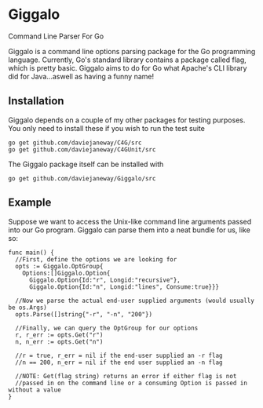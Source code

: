 Giggalo
=======

Command Line Parser For Go

Giggalo is a command line options parsing package for the Go programming language. Currently, Go's standard library contains a package called flag, which is pretty basic.
Giggalo aims to do for Go what Apache's CLI library did for Java...aswell as having a funny name!

## Installation
Giggalo depends on a couple of my other packages for testing purposes. You only need to install these if you wish to run the test suite

    go get github.com/daviejaneway/C4G/src
    go get github.com/daviejaneway/C4GUnit/src
    
The Giggalo package itself can be installed with

    go get github.com/daviejaneway/Giggalo/src
    
## Example
Suppose we want to access the Unix-like command line arguments passed into our Go program. Giggalo can parse them into a neat bundle for us, like so:

    func main() {
      //First, define the options we are looking for
      opts := Giggalo.OptGroup{
      	Options:[]Giggalo.Option{
      	  Giggalo.Option{Id:"r", Longid:"recursive"},
      	  Giggalo.Option{Id:"n", Longid:"lines", Consume:true}}}
      	  
      //Now we parse the actual end-user supplied arguments (would usually be os.Args)
      opts.Parse([]string{"-r", "-n", "200"})
      
      //Finally, we can query the OptGroup for our options
      r, r_err := opts.Get("r")
      n, n_err := opts.Get("n")
      
      //r = true, r_err = nil if the end-user supplied an -r flag
      //n == 200, n_err = nil if the end user supplied an -n flag
      
      //NOTE: Get(flag string) returns an error if either flag is not
      //passed in on the command line or a consuming Option is passed in without a value
    }